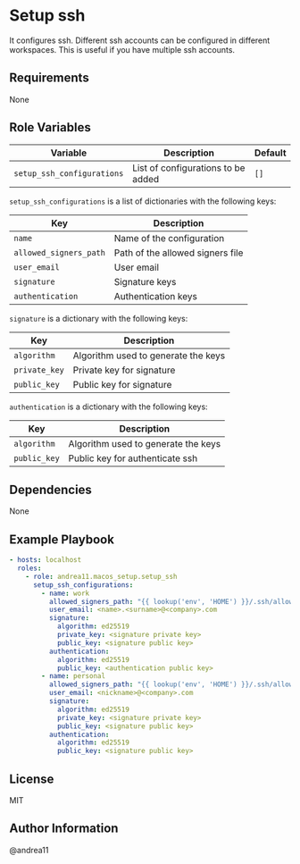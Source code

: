 # Setup ssh

It configures ssh. Different ssh accounts can be configured in different workspaces.
This is useful if you have multiple ssh accounts.

## Requirements

None

## Role Variables

| Variable                   | Description                        | Default |
| -------------------------- | ---------------------------------- | ------- |
| `setup_ssh_configurations` | List of configurations to be added | `[]`    |

`setup_ssh_configurations` is a list of dictionaries with the following keys:

| Key                    | Description                      |
| ---------------------- | -------------------------------- |
| `name`                 | Name of the configuration        |
| `allowed_signers_path` | Path of the allowed signers file |
| `user_email`           | User email                       |
| `signature`            | Signature keys                   |
| `authentication`       | Authentication keys              |

`signature` is a dictionary with the following keys:

| Key           | Description                         |
| ------------- | ----------------------------------- |
| `algorithm`   | Algorithm used to generate the keys |
| `private_key` | Private key for signature           |
| `public_key`  | Public key for signature            |

`authentication` is a dictionary with the following keys:

| Key          | Description                         |
| ------------ | ----------------------------------- |
| `algorithm`  | Algorithm used to generate the keys |
| `public_key` | Public key for authenticate ssh     |

## Dependencies

None

## Example Playbook

```yaml
- hosts: localhost
  roles:
    - role: andrea11.macos_setup.setup_ssh
      setup_ssh_configurations:
        - name: work
          allowed_signers_path: "{{ lookup('env', 'HOME') }}/.ssh/allowed_signers"
          user_email: <name>.<surname>@<company>.com
          signature:
            algorithm: ed25519
            private_key: <signature private key>
            public_key: <signature public key>
          authentication:
            algorithm: ed25519
            public_key: <authentication public key>
        - name: personal
          allowed_signers_path: "{{ lookup('env', 'HOME') }}/.ssh/allowed_signers"
          user_email: <nickname>@<company>.com
          signature:
            algorithm: ed25519
            private_key: <signature private key>
            public_key: <signature public key>
          authentication:
            algorithm: ed25519
            public_key: <signature public key>
```

## License

MIT

## Author Information

@andrea11
